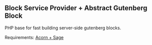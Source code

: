 ## Block Service Provider + Abstract Gutenberg Block

PHP base for fast building server-side gutenberg blocks.

Requirements: [Acorn + Sage](https://roots.io)
